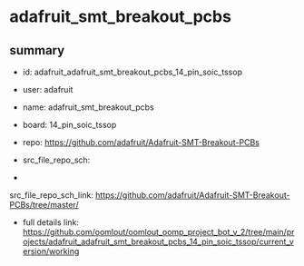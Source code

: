 # adafruit_smt_breakout_pcbs
 
## summary 
* id: adafruit_adafruit_smt_breakout_pcbs_14_pin_soic_tssop
* user: adafruit
* name: adafruit_smt_breakout_pcbs
* board: 14_pin_soic_tssop
* repo: https://github.com/adafruit/Adafruit-SMT-Breakout-PCBs



* src_file_repo_sch: 
*
 src_file_repo_sch_link: https://github.com/adafruit/Adafruit-SMT-Breakout-PCBs/tree/master/
* full details link: https://github.com/oomlout/oomlout_oomp_project_bot_v_2/tree/main/projects/adafruit_adafruit_smt_breakout_pcbs_14_pin_soic_tssop/current_version/working  






